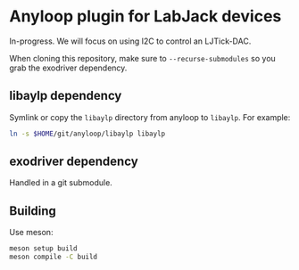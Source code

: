 Anyloop plugin for LabJack devices
==================================

In-progress. We will focus on using I2C to control an LJTick-DAC.

When cloning this repository, make sure to `--recurse-submodules` so you grab
the exodriver dependency.


libaylp dependency
------------------

Symlink or copy the `libaylp` directory from anyloop to `libaylp`. For example:

```sh
ln -s $HOME/git/anyloop/libaylp libaylp
```


exodriver dependency
--------------------

Handled in a git submodule.


Building
--------

Use meson:

```sh
meson setup build
meson compile -C build
```


